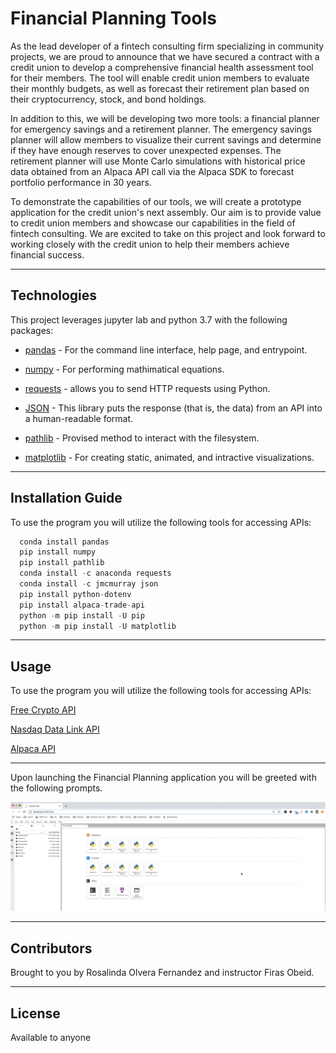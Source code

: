 # Financial Planning Tools

As the lead developer of a fintech consulting firm specializing in community projects, we are proud to announce that we have secured a contract with a credit union to develop a comprehensive financial health assessment tool for their members. The tool will enable credit union members to evaluate their monthly budgets, as well as forecast their retirement plan based on their cryptocurrency, stock, and bond holdings.

In addition to this, we will be developing two more tools: a financial planner for emergency savings and a retirement planner. The emergency savings planner will allow members to visualize their current savings and determine if they have enough reserves to cover unexpected expenses. The retirement planner will use Monte Carlo simulations with historical price data obtained from an Alpaca API call via the Alpaca SDK to forecast portfolio performance in 30 years.

To demonstrate the capabilities of our tools, we will create a prototype application for the credit union's next assembly. Our aim is to provide value to credit union members and showcase our capabilities in the field of fintech consulting. We are excited to take on this project and look forward to working closely with the credit union to help their members achieve financial success.

---

## Technologies

This project leverages jupyter lab and python 3.7 with the following packages:

* [pandas](https://github.com/google/python-fire) - For the command line interface, help page, and entrypoint.

* [numpy](https://numpy.org/install/) - For performing mathimatical equations.

* [requests](https://github.com/psf/requests) - allows you to send HTTP requests using Python.

* [JSON](https://pypi.org/project/jsonlib/) - This library puts the response (that is, the data) from an API into a human-readable format.

* [pathlib](https://docs.python.org/3/library/pathlib.html) - Provised method to interact with the filesystem.

* [matplotlib](https://matplotlib.org/stable/users/installing/index.html) - For creating static, animated, and intractive visualizations.

---

## Installation Guide

To use the  program you will utilize the following tools for accessing APIs:

```python
  conda install pandas
  pip install numpy
  pip install pathlib
  conda install -c anaconda requests
  conda install -c jmcmurray json
  pip install python-dotenv
  pip install alpaca-trade-api
  python -m pip install -U pip
  python -m pip install -U matplotlib
```

---

## Usage

To use the  program you will utilize the following tools for accessing APIs:


[Free Crypto API](https://alternative.me/crypto/api/) 

[Nasdaq Data Link API](https://data.nasdaq.com/) 

[Alpaca API](https://alpaca.markets/) 

---

Upon launching the Financial Planning application you will be greeted with the following prompts.

![Financial Planning Prompts](Images/jupyter_lab.png)

---

## Contributors

Brought to you by Rosalinda Olvera Fernandez and instructor Firas Obeid.

---

## License

Available to anyone

